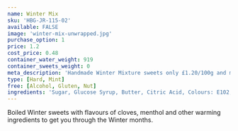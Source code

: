 ```yaml
---
name: Winter Mix
sku: 'HBG-JR-115-02'
available: FALSE
image: 'winter-mix-unwrapped.jpg'
purchase_option: 1
price: 1.2
cost_price: 0.48
container_water_weight: 919
container_sweets_weight: 0
meta_description: 'Handmade Winter Mixture sweets only £1.20/100g and more at Humbugs Confectionery Store. Specialists in satisfying your sweet tooth!'
type: [Hard, Mint]
free: [Alcohol, Gluten, Nut]
ingredients: 'Sugar, Glucose Syrup, Butter, Citric Acid, Colours: E102, E110, E122, E129, E133, E142, E150D, E155'
---
```

Boiled Winter sweets with flavours of cloves, menthol and other warming ingredients to get you through the Winter months.